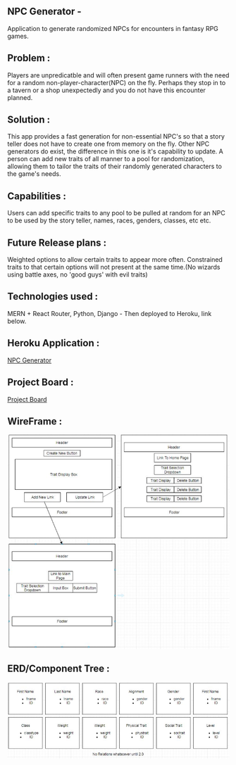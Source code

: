 ## NPC Generator - 
Application to generate randomized NPCs for encounters in fantasy RPG games.

## Problem : 
   Players are unpredicatble and will often present game runners with the need for a random non-player-character(NPC) on the fly. Perhaps they stop in to a tavern or a shop unexpectedly and you do not have this encounter planned.
   
## Solution : 
   This app provides a fast generation for non-essential NPC's so that a story teller does not have to create one from memory on the fly. Other NPC generators do exist, the difference in this one is it's capability to update. A person can add new traits of all manner to a pool for randomization, allowing them to tailor the traits of their randomly generated characters to the game's needs.

## Capabilities : 
   Users can add specific traits to any pool to be pulled at random for an NPC to be used by the story teller, names, races, genders, classes, etc etc.
   
## Future Release plans : 
   Weighted options to allow certain traits to appear more often.
   Constrained traits to that certain options will not present at the same time.(No wizards using battle axes, no 'good guys' with evil traits)

## Technologies used : 
MERN + React Router, Python, Django - Then deployed to Heroku, link below.

## Heroku Application :
   [NPC Generator](https://npcgenerator.herokuapp.com/)
   
## Project Board : 
   [Project Board](https://github.com/HansenAJ/NPCGenerator/projects/1)
   
## WireFrame :
![Wireframe](https://github.com/HansenAJ/NPCGenerator/blob/master/NPCGen_Wireframe.JPG)

## ERD/Component Tree :
![ERD](https://github.com/HansenAJ/NPCGenerator/blob/master/NPCGen_ERD.JPG)

   
  
